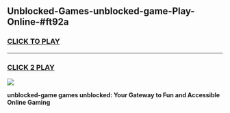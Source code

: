 
## Unblocked-Games-unblocked-game-Play-Online-#ft92a
<h3>
<a href="https://premium.freeplayer.one?title=unblocked-game&ref=27F">CLICK TO PLAY</a></h3>
<hr>

<h3>
<a href="https://premium.freeplayer.one?title=unblocked-game&ref=27F">CLICK 2 PLAY</a>
  
</h3>

<a href="https://premium.freeplayer.one?title=unblocked-game&ref=27F"><img src="https://clearcache.store/games.png"></a>


**unblocked-game games unblocked: Your Gateway to Fun and Accessible Online Gaming**
